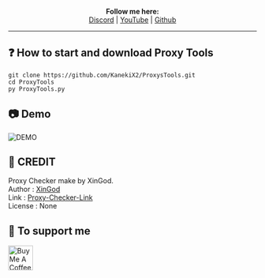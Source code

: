 <p align='center'>
  <b>Follow me here:</b><br>
  <a href="https://discord.gg/5bKTQXBjqG">Discord</a> |
  <a href="https://www.youtube.com/channel/UCdIuioH8MzwMD88XGkliupA">YouTube</a> |
  <a href="https://github.com/KanekiX2">Github</a>
</p>

---- 

## ❓ How to start and download Proxy Tools  
```
git clone https://github.com/KanekiX2/ProxysTools.git
cd ProxyTools
py ProxyTools.py
```

## 📷 Demo  
![DEMO](https://cdn.discordapp.com/attachments/814116223126208602/820483276410060800/unknown.png)  

## 📁 CREDIT
Proxy Checker make by XinGod.  
Author : [XinGod](https://github.com/XinOnGithub/)  
Link : [Proxy-Checker-Link](https://github.com/XinOnGithub/Powerfull-http-s-Proxy-Checker)  
License : None  
  
## 💸 To support me  
<a href="https://www.buymeacoffee.com/KanekiX2" target="_blank"><img src="https://cdn.buymeacoffee.com/buttons/v2/default-yellow.png" alt="Buy Me A Coffee" height="50" ></a>
